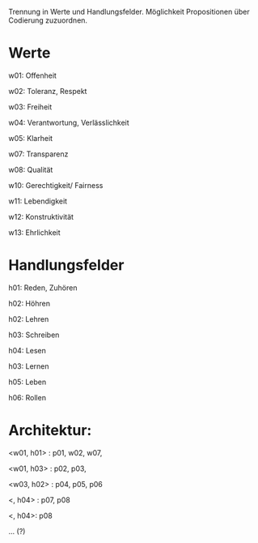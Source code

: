 

Trennung in Werte und Handlungsfelder.
Möglichkeit Propositionen über Codierung zuzuordnen.


# Werte
w01: Offenheit

w02: Toleranz, Respekt

w03: Freiheit

w04: Verantwortung, Verlässlichkeit

w05: Klarheit

w07: Transparenz

w08: Qualität

w10: Gerechtigkeit/ Fairness

w11: Lebendigkeit

w12: Konstruktivität

w13: Ehrlichkeit


# Handlungsfelder
h01: Reden, Zuhören

h02: Höhren

h02: Lehren

h03: Schreiben

h04: Lesen

h03: Lernen

h05: Leben

h06: Rollen


# Architektur:

<w01, h01> : p01, w02, w07,

<w01, h03> : p02, p03,

<w03, h02> : p04, p05, p06

<, h04> : p07, p08

<, h04>: p08

... (?)
